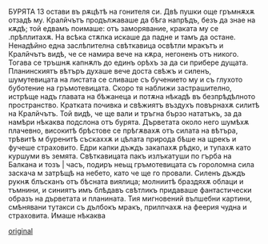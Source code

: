 ﻿БУРЯТА
13
остави въ рѫцѣтѣ на гонителя си. Двѣ пушки още гръмнѫхѫ отзадѣ му. Кралйчътъ продължаваше да бѣга напрѣдъ, безъ да знае на кѫдѣ; той едвамъ поимаше: отъ заморявание, краката му се .прѣплитахѫ. На всѣка стѫпка искаше да падне и тамъ да остане. Ненадѣйно една заслѣпителна свѣткавица освѣтли мракътъ и Кралйчътъ видѣ, че се намира вече на кѫра, негоненъ отъ никого. Тогава се тръшнѫ капнѫлъ до единъ орѣхъ за да си прибере дущата. Планинскиятъ вѣтъръ духаше вече доста свѣжъ и силенъ, шумутевицата на листата се сливаше съ бучението му и съ глухото буботение на гръмотевицата. Скоро тя наближи застрашително, истрѣще надъ главата на бѣжанеца и потѫна нѣкадѣ въ безпрѣдѣлното пространство. Кратката почивка и свѣжиятъ въздухъ повърнахѫ силитѣ на Кралйчътъ. Той видѣ, че ще вали и тръгна бързо нататъкъ, за да намѣри нѣкаква подслона отъ бурята. Дърветата около него шумѣхѫ плачевно, високитѣ брѣстове се прѣгѫвахѫ отъ силата на вѣтъра, трѣвитѣ м буренитѣ съскаххѫ и цѣлата природа бѣше на щрекъ и фучеше страховито. Едри капки дъждъ закапахѫ рѣдко, и тупахѫ като куршуми въ земята. Свѣткавицата пакъ излъкатуши по гърба на Балкана и тозъ | часъ, подиръ неьщ гръмотевицата съ гороломна сила заскача м затрѣщѣ на небето, като че ще го провали. Силенъ дъждъ рукнѫ блъсканъ отъ бѣсната виялица; молниитѣ браздяхѫ облаци и тъмнини, и синиятъ имъ блѣдавъ свѣтликъ придаваше фантастически образъ на дърветата и планината. Тия мигновений вълшебни картини, смѣнявани тутакси съ дълбокъ мракъ, прилпчахѫ на феерия чудна и страховита. Имаше нѣкаква

[original](images/020.jpg)